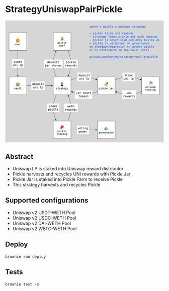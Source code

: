 # StrategyUniswapPairPickle

![strategy](assets/strategy.png)

## Abstract

- Uniswap LP is staked into Uniswap reward distributor
- Pickle harvests and recycles UNI rewards with Pickle Jar
- Pickle Jar is staked into Pickle Farm to receive Pickle
- This strategy harvests and recycles Pickle

## Supported configurations

- Uniswap v2 USDT-WETH Pool
- Uniswap v2 USDC-WETH Pool
- Uniswap v2 DAI-WETH Pool
- Uniswap v2 WBTC-WETH Pool

## Deploy

```
brownie run deploy
```

## Tests

```
brownie test -s
```
